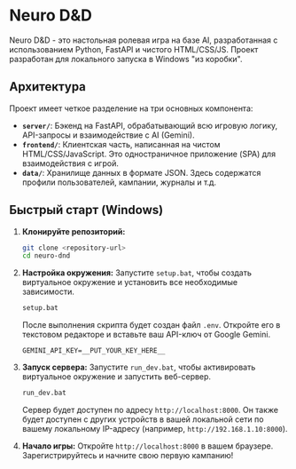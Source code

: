 # Neuro D&D

Neuro D&D - это настольная ролевая игра на базе AI, разработанная с использованием Python, FastAPI и чистого HTML/CSS/JS. Проект разработан для локального запуска в Windows "из коробки".

## Архитектура

Проект имеет четкое разделение на три основных компонента:

-   **`server/`**: Бэкенд на FastAPI, обрабатывающий всю игровую логику, API-запросы и взаимодействие с AI (Gemini).
-   **`frontend/`**: Клиентская часть, написанная на чистом HTML/CSS/JavaScript. Это одностраничное приложение (SPA) для взаимодействия с игрой.
-   **`data/`**: Хранилище данных в формате JSON. Здесь содержатся профили пользователей, кампании, журналы и т.д.

## Быстрый старт (Windows)

1.  **Клонируйте репозиторий:**
    ```bash
    git clone <repository-url>
    cd neuro-dnd
    ```

2.  **Настройка окружения:**
    Запустите `setup.bat`, чтобы создать виртуальное окружение и установить все необходимые зависимости.
    ```bash
    setup.bat
    ```
    После выполнения скрипта будет создан файл `.env`. Откройте его в текстовом редакторе и вставьте ваш API-ключ от Google Gemini.
    ```
    GEMINI_API_KEY=__PUT_YOUR_KEY_HERE__
    ```

3.  **Запуск сервера:**
    Запустите `run_dev.bat`, чтобы активировать виртуальное окружение и запустить веб-сервер.
    ```bash
    run_dev.bat
    ```
    Сервер будет доступен по адресу `http://localhost:8000`. Он также будет доступен с других устройств в вашей локальной сети по вашему локальному IP-адресу (например, `http://192.168.1.10:8000`).

4.  **Начало игры:**
    Откройте `http://localhost:8000` в вашем браузере. Зарегистрируйтесь и начните свою первую кампанию!
